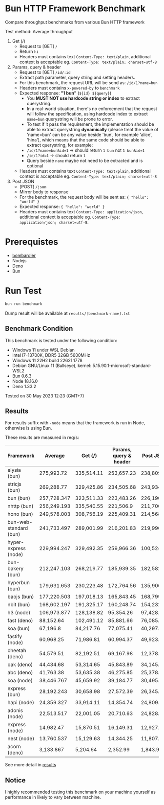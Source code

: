 # Bun HTTP Framework Benchmark

Compare throughput benchmarks from various Bun HTTP framework

Test method: Average throughput

1. Get (/)
    - Request to [GET] `/`
    - Return `hi`
    - Headers must contains text `Content-Type: text/plain`, additional context is acceptable eg. `Content-Type: text/plain; charset=utf-8`
2. Params, query & header
    - Request to [GET] `/id/:id`
    - Extract path parameter, query string and setting headers.
    - For this benchmark, the request URL will be send as: `/id/1?name=bun`
    - Headers must contains `x-powered-by` to `benchmark`
    - Expected response: **"1 bun"** (`${id} ${query}`)
        - You **MUST NOT use hardcode string or index** to extract querystring.
        - In a real-world situation, there's no enforcement that the request will follow the specification, using hardcode index to extract `name=bun` querystring will be prone to error.
        - To test if it pass the requirement, the implementation should be able to extract querystring **dynamically** (please treat the value of 'name=bun' can be any value beside 'bun', for example 'alice', 'hina'), which means that the same code should be able to extract querystring, for example:
        - `/id/1?name=bun&id=1` -> should return `1 bun` not `1 bun&id=1`
        - `/id/1?id=1` -> should return `1 `
        - Query beside `name` maybe not need to be extracted and is optional
    - Headers must contains text `Content-Type: text/plain`, additional context is acceptable eg. `Content-Type: text/plain; charset=utf-8`
3. Post JSON
    - [POST] `/json`
    - Mirror body to response
    - For the benchmark, the request body will be sent as: `{ "hello": "world" }`
    - Expected response: `{ "hello": "world" }`
    - Headers must contains text `Content-Type: application/json`, additional context is acceptable eg. `Content-Type: application/json; charset=utf-8`.

# Prerequistes

-   [bombardier](https://github.com/codesenberg/bombardier)
-   Nodejs
-   Deno
-   Bun

# Run Test

```typescript
bun run benchmark
```

Dump result will be available at `results/[benchmark-name].txt`

## Benchmark Condition

This benchmark is tested under the following condition:

-   Windows 11 under WSL Debian
-   Intel I7-13700K, DDR5 32GB 5600MHz
-   Windows 11 22H2 build 22621.1778
-   Debian GNU/Linux 11 (Bullseye), kernel: 5.15.90.1-microsoft-standard-WSL2
-   Bun 0.6.3
-   Node 18.16.0
-   Deno 1.33.2

Tested on 30 May 2023 12:23 (GMT+7)

## Results

For results suffix with `-node` means that the framework is run in Node, otherwise is using Bun.

These results are measured in req/s:

| Framework              | Average     | Get (/)    | Params, query & header | Post JSON  |
| ---------------------- | ----------- | ---------- | ---------------------- | ---------- |
| elysia (bun)           | 275,993.72  | 335,514.11 | 253,657.23             | 238,809.82 |
| stricjs (bun)          | 269,288.77  | 329,425.86 | 234,505.68             | 243,934.77 |
| bun (bun)              | 257,728.347 | 323,511.33 | 223,483.26             | 226,190.45 |
| nhttp (bun)            | 256,249.193 | 335,540.55 | 221,506.9              | 211,700.13 |
| hono (bun)             | 249,578.003 | 308,756.19 | 225,409.31             | 214,568.51 |
| bun-web-standard (bun) | 241,733.497 | 289,001.99 | 216,201.83             | 219,996.67 |
| hyper-express (node)   | 229,994.247 | 329,492.35 | 259,966.36             | 100,524.03 |
| bun-bakery (bun)       | 212,247.103 | 268,219.77 | 185,939.35             | 182,582.19 |
| hyperbun (bun)         | 179,631.653 | 230,223.48 | 172,764.56             | 135,906.92 |
| baojs (bun)            | 177,220.503 | 197,018.13 | 165,843.45             | 168,799.93 |
| nbit (bun)             | 168,602.197 | 191,325.17 | 160,248.74             | 154,232.68 |
| h3 (node)              | 106,973.877 | 128,138.82 | 95,354.26              | 97,428.55  |
| fast (deno)            | 88,152.64   | 102,491.12 | 85,881.66              | 76,085.14  |
| koa (bun)              | 67,196.8    | 84,217.76  | 77,075.41              | 40,297.23  |
| fastify (node)         | 60,968.25   | 71,986.81  | 60,994.37              | 49,923.57  |
| cheetah (deno)         | 54,579.51   | 82,192.51  | 69,167.98              | 12,378.04  |
| oak (deno)             | 44,434.68   | 53,314.65  | 45,843.89              | 34,145.5   |
| abc (deno)             | 41,763.38   | 53,635.38  | 46,275.85              | 25,378.91  |
| koa (node)             | 38,446.767  | 45,659.92  | 39,184.77              | 30,495.61  |
| express (bun)          | 28,192.243  | 30,658.98  | 27,572.39              | 26,345.36  |
| hapi (node)            | 24,359.327  | 33,914.11  | 14,354.74              | 24,809.13  |
| adonis (node)          | 22,513.517  | 22,001.05  | 20,710.63              | 24,828.87  |
| express (node)         | 14,982.47   | 15,870.51  | 16,149.31              | 12,927.59  |
| nest (node)            | 13,760.537  | 15,129.63  | 14,344.25              | 11,807.73  |
| acorn (deno)           | 3,133.867   | 5,204.64   | 2,352.99               | 1,843.97   |

See more detail in [results](https://github.com/SaltyAom/bun-http-framework-benchmark/tree/main/results)

## Notice

I highly recommended testing this benchmark on your machine yourself as performance in likely to vary between machine.
